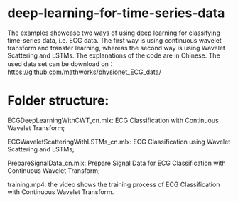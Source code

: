 # deep-learning-for-time-series-data
 The examples showcase two ways of using deep learning for classifying time-series data, i.e. ECG data. The first way is using continuous wavelet transform and transfer learning, whereas the second way is using Wavelet Scattering and LSTMs. The explanations of the code are in Chinese. The used data set can be download on：https://github.com/mathworks/physionet_ECG_data/
 
# Folder structure:

ECGDeepLearningWithCWT_cn.mlx: ECG Classification with Continuous Wavelet Transform;

ECGWaveletScatteringWithLSTMs_cn.mlx: ECG Classification using Wavelet Scattering and LSTMs;

PrepareSignalData_cn.mlx: Prepare Signal Data for ECG Classification with Continuous Wavelet Transform;

training.mp4: the video shows the training process of ECG Classification with Continuous Wavelet Transform.
